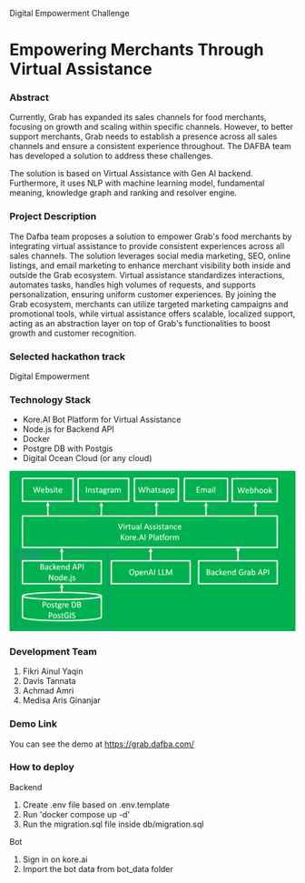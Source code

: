 Digital Empowerment Challenge
# Empowering Merchants Through Virtual Assistance

### Abstract
Currently, Grab has expanded its sales channels for food merchants, focusing on growth and scaling within specific channels. However, to better support merchants, Grab needs to establish a presence across all sales channels and ensure a consistent experience throughout. The DAFBA team has developed a solution to address these challenges.

The solution is based on Virtual Assistance with Gen AI backend. Furthermore, it uses NLP with machine learning model, fundamental meaning, knowledge graph and ranking and resolver engine.

### Project Description
The Dafba team proposes a solution to empower Grab's food merchants by integrating virtual assistance to provide consistent experiences across all sales channels. The solution leverages social media marketing, SEO, online listings, and email marketing to enhance merchant visibility both inside and outside the Grab ecosystem. Virtual assistance standardizes interactions, automates tasks, handles high volumes of requests, and supports personalization, ensuring uniform customer experiences. By joining the Grab ecosystem, merchants can utilize targeted marketing campaigns and promotional tools, while virtual assistance offers scalable, localized support, acting as an abstraction layer on top of Grab's functionalities to boost growth and customer recognition.

### Selected hackathon track
Digital Empowerment

### Technology  Stack 
- Kore.AI Bot Platform for Virtual Assistance
- Node.js for Backend API
- Docker
- Postgre DB with Postgis
- Digital Ocean Cloud (or any cloud)

![Grava Architecture](https://github.com/Ganuzaz/GraVA-Hackjakarta/blob/main/grava-arsitektur.png "Grava Architecture")

### Development Team
1. Fikri Ainul Yaqin
2. Davis Tannata
3. Achmad Amri
4. Medisa Aris Ginanjar

### Demo Link
You can see the demo at https://grab.dafba.com/

### How to deploy
Backend
1. Create .env file based on .env.template
2. Run 'docker compose up -d'
3. Run the migration.sql file inside db/migration.sql

Bot
1. Sign in on kore.ai
2. Import the bot data from bot_data folder
